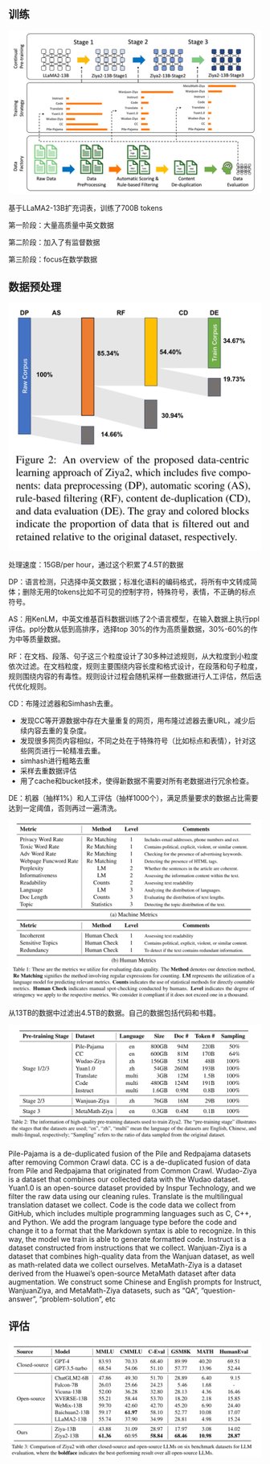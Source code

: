 ## 训练

![](img/Pasted%20image%2020231121101957.png)

基于LLaMA2-13B扩充词表，训练了700B tokens

第一阶段：大量高质量中英文数据

第二阶段：加入了有监督数据

第三阶段：focus在数学数据

## 数据预处理

![](img/Pasted%20image%2020231121112430.png)

处理速度：15GB/per hour，通过这个积累了4.5T的数据

DP：语言检测，只选择中英文数据；标准化语料的编码格式，将所有中文转成简体；删除无用的tokens比如不可见的控制字符，特殊符号，表情，不正确的标点符号。

AS：用KenLM，中英文维基百科数据训练了2个语言模型，在输入数据上执行ppl评估。ppl分数从低到高排序，选择top 30%的作为高质量数据，30%-60%的作为中等质量数据。

RF：在文档、段落、句子这三个粒度设计了30多种过滤规则，从大粒度到小粒度依次过滤。在文档粒度，规则主要围绕内容长度和格式设计，在段落和句子粒度，规则围绕内容的有毒性。规则设计过程会随机采样一些数据进行人工评估，然后迭代优化规则。

CD：布隆过滤器和Simhash去重。
- 发现CC等开源数据中存在大量重复的网页，用布隆过滤器去重URL，减少后续内容去重的复杂度。
- 发现很多网页内容相似，不同之处在于特殊符号（比如标点和表情），针对这些网页进行一轮精准去重。
- simhash进行粗略去重
- 采样去重数据评估
- 用了cache和bucket技术，使得新数据不需要对所有老数据进行冗余检查。

DE：机器（抽样1%）和人工评估（抽样1000个），满足质量要求的数据占比需要达到一定阈值，否则再过一遍清洗。

![](img/Pasted%20image%2020231121133250.png)

从13TB的数据中过滤出4.5TB的数据。自己的数据包括代码和书籍。

![](img/Pasted%20image%2020231121133736.png)

Pile-Pajama is a de-duplicated fusion of the Pile and Redpajama datasets after removing Common Crawl data. CC is a de-duplicated fusion of data from Pile and Redpajama that originated from Common Crawl. Wudao-Ziya is a dataset that combines our collected data with the Wudao dataset. 
Yuan1.0 is an open-source dataset provided by Inspur Technology, and we filter the raw data using our cleaning rules. Translate is the multilingual translation dataset we collect. Code is the code data we collect from GitHub, which includes multiple programming languages such as C, C++, and Python. We add the program language type before the code and change it to a format that the Markdown syntax is able to recognize. In this way, the model we train is able to generate formatted code. Instruct is a dataset constructed from instructions that we collect. Wanjuan-Ziya is a dataset that combines high-quality data from the Wanjuan dataset, as well as math-related data we collect ourselves. MetaMath-Ziya is a dataset derived from the Huawei’s open-source MetaMath dataset after data augmentation. We construct some Chinese and English prompts for Instruct, WanjuanZiya, and MetaMath-Ziya datasets, such as “QA”, “question-answer”, “problem-solution”, etc



## 评估

![](img/Pasted%20image%2020231121102555.png)

